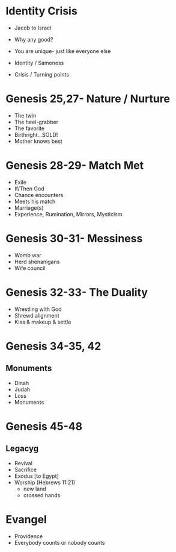 # Identity Crisis

* Jacob to Israel
* Why any good?
* You are unique- just like everyone else

* Identity / Sameness
* Crisis / Turning points


# Genesis 25,27- Nature / Nurture

* The twin
* The heel-grabber
* The favorite
* Birthright...SOLD!
* Mother knows best


# Genesis 28-29- Match Met

* Exile
* If/Then God
* Chance encounters
* Meets his match
* Marriage(s)
* Experience, Rumination, Mirrors, Mysticism


# Genesis 30-31- Messiness

* Womb war
* Herd shenanigans
* Wife council


# Genesis 32-33- The Duality

* Wrestling with God
* Shrewd alignment
* Kiss & makeup & settle


# Genesis 34-35, 42
## Monuments

* Dinah
* Judah
* Loss
* Monuments


# Genesis 45-48
## Legacyg

* Revival
* Sacrifice
* Exodus [to Egypt]
* Worship (Hebrews 11:21)
  * new land
  * crossed hands


# Evangel

* Providence
* Everybody counts or nobody counts
